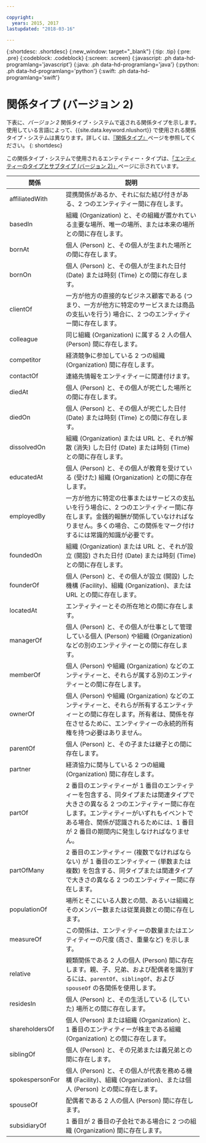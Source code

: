 ```yaml
---

copyright:
  years: 2015, 2017
lastupdated: "2018-03-16"

---
```


{:shortdesc: .shortdesc}
{:new_window: target="_blank"}
{:tip: .tip}
{:pre: .pre}
{:codeblock: .codeblock}
{:screen: .screen}
{:javascript: .ph data-hd-programlang='javascript'}
{:java: .ph data-hd-programlang='java'}
{:python: .ph data-hd-programlang='python'}
{:swift: .ph data-hd-programlang='swift'}

# 関係タイプ (バージョン 2)

下表に、_バージョン 2_ 関係タイプ・システムで返される関係タイプを示します。使用している言語によって、{{site.data.keyword.nlushort}} で使用される関係タイプ・システムは異なります。詳しくは、[『関係タイプ』](relations.html)ページを参照してください。
{: shortdesc}

この関係タイプ・システムで使用されるエンティティー・タイプは、[「エンティティーのタイプとサブタイプ (バージョン 2)」](entity-types-v2.html)ページに示されています。

| 関係| 説明|
|-----------------|----------------|
| affiliatedWith  | 提携関係があるか、それに似た結び付きがある、2 つのエンティティー間に存在します。| 
| basedIn         | 組織 (Organization) と、その組織が置かれている主要な場所、唯一の場所、または本来の場所との間に存在します。|
| bornAt          | 個人 (Person) と、その個人が生まれた場所との間に存在します。|
| bornOn          | 個人 (Person) と、その個人が生まれた日付 (Date) または時刻 (Time) との間に存在します。|
| clientOf        | 一方が他方の直接的なビジネス顧客である (つまり、一方が他方に特定のサービスまたは商品の支払いを行う) 場合に、2 つのエンティティー間に存在します。|
| colleague       | 同じ組織 (Organization) に属する 2 人の個人 (Person) 間に存在します。|
| competitor      | 経済競争に参加している 2 つの組織 (Organization) 間に存在します。|
| contactOf       | 連絡先情報をエンティティーに関連付けます。|
| diedAt          | 個人 (Person) と、その個人が死亡した場所との間に存在します。|
| diedOn          | 個人 (Person) と、その個人が死亡した日付 (Date) または時刻 (Time) との間に存在します。|
| dissolvedOn     | 組織 (Organization) または URL と、それが解散 (消失) した日付 (Date) または時刻 (Time) との間に存在します。|
| educatedAt      | 個人 (Person) と、その個人が教育を受けている (受けた) 組織 (Organization) との間に存在します。|
| employedBy      | 一方が他方に特定の仕事またはサービスの支払いを行う場合に、2 つのエンティティー間に存在します。金銭的報酬が関係していなければなりません。多くの場合、この関係をマーク付けするには常識的知識が必要です。|
| foundedOn       | 組織 (Organization) または URL と、それが設立 (開設) された日付 (Date) または時刻 (Time) との間に存在します。|
| founderOf       | 個人 (Person) と、その個人が設立 (開設) した機構 (Facility)、組織 (Organization)、または URL との間に存在します。|
| locatedAt       | エンティティーとその所在地との間に存在します。|
| managerOf       | 個人 (Person) と、その個人が仕事として管理している個人 (Person) や組織 (Organization) などの別のエンティティーとの間に存在します。|
| memberOf        | 個人 (Person) や組織 (Organization) などのエンティティーと、それらが属する別のエンティティーとの間に存在します。|
| ownerOf         | 個人 (Person) や組織 (Organization) などのエンティティーと、それらが所有するエンティティーとの間に存在します。所有者は、関係を存在させるために、エンティティーの永続的所有権を持つ必要はありません。|
| parentOf        | 個人 (Person) と、その子または継子との間に存在します。|
| partner         | 経済協力に関与している 2 つの組織 (Organization) 間に存在します。|
| partOf          | 2 番目のエンティティーが 1 番目のエンティティーを包含する、同タイプまたは関連タイプで大きさの異なる 2 つのエンティティー間に存在します。エンティティーがいずれもイベントである場合、関係が認識されるためには、1 番目が 2 番目の期間内に発生しなければなりません。|
| partOfMany      | 2 番目のエンティティー (複数でなければならない) が 1 番目のエンティティー (単数または複数) を包含する、同タイプまたは関連タイプで大きさの異なる 2 つのエンティティー間に存在します。|
| populationOf    | 場所とそこにいる人数との間、あるいは組織とそのメンバー数または従業員数との間に存在します。|
| measureOf       | この関係は、エンティティーの数量またはエンティティーの尺度 (高さ、重量など) を示します。|
| relative        | 親類関係である 2 人の個人 (Person) 間に存在します。親、子、兄弟、および配偶者を識別するには、`parentOf`、`siblingOf`、および `spouseOf` の各関係を使用します。|
| residesIn       | 個人 (Person) と、その生活している (していた) 場所との間に存在します。|
| shareholdersOf  | 個人 (Person) または組織 (Organization) と、1 番目のエンティティーが株主である組織 (Organization) との間に存在します。|
| siblingOf       | 個人 (Person) と、その兄弟または義兄弟との間に存在します。|
| spokespersonFor | 個人 (Person) と、その個人が代表を務める機構 (Facility)、組織 (Organization)、または個人 (Person) との間に存在します。|
| spouseOf        | 配偶者である 2 人の個人 (Person) 間に存在します。|
| subsidiaryOf    | 1 番目が 2 番目の子会社である場合に 2 つの組織 (Organization) 間に存在します。|
